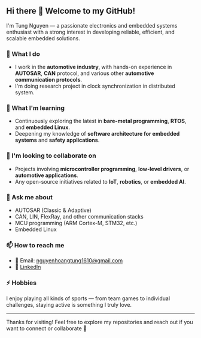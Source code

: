 ## Hi there 👋 Welcome to my GitHub!

I'm Tung Nguyen — a passionate electronics and embedded systems enthusiast with a strong interest in developing reliable, efficient, and scalable embedded solutions.

### 🚗 What I do
- I work in the **automotive industry**, with hands-on experience in **AUTOSAR**, **CAN** protocol, and various other **automotive communication protocols**.
- I'm doing research project in clock synchronization in distributed system. 

### 🌱 What I'm learning
- Continuously exploring the latest in **bare-metal programming**, **RTOS**, and **embedded Linux**.
- Deepening my knowledge of **software architecture for embedded systems** and **safety applications**.

### 👯 I'm looking to collaborate on
- Projects involving **microcontroller programming**, **low-level drivers**, or **automotive applications**.
- Any open-source initiatives related to **IoT**, **robotics**, or **embedded AI**.

### 💬 Ask me about
- AUTOSAR (Classic & Adaptive)
- CAN, LIN, FlexRay, and other communication stacks
- MCU programming (ARM Cortex-M, STM32, etc.)
- Embedded Linux

### 📫 How to reach me
- 📧 Email: nguyenhoangtung1610@gmail.com
- 💼 [LinkedIn](https://www.linkedin.com/in/tungbud/)

### ⚡ Hobbies
I enjoy playing all kinds of sports — from team games to individual challenges, staying active is something I truly love.

---

Thanks for visiting! Feel free to explore my repositories and reach out if you want to connect or collaborate 🤝
